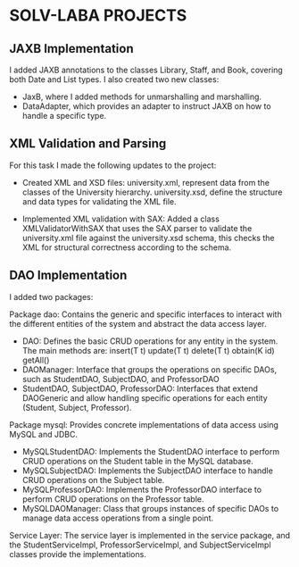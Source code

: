 # SOLV-LABA PROJECTS 
## JAXB Implementation
I added JAXB annotations to the classes Library, Staff, and Book, covering both Date and List types. 
I also created two new classes:
+ JaxB, where I added methods for unmarshalling and marshalling.
+ DataAdapter, which provides an adapter to instruct JAXB on how to handle a specific type.

## XML Validation and Parsing 
For this task I made the following updates to the project:

+ Created XML and XSD files:
university.xml, represent data from the classes of the University hierarchy.
university.xsd,  define the structure and data types for validating the XML file.

+ Implemented XML validation with SAX:
Added a class XMLValidatorWithSAX that uses the SAX parser to validate the university.xml file against the university.xsd schema, this checks the XML for structural correctness according to the schema.

## DAO Implementation
I added two packages:

Package dao: Contains the generic and specific interfaces to interact with the different entities of the system and abstract the data access layer.
+ DAO<T>: Defines the basic CRUD operations for any entity in the system. The main methods are:
        insert(T t)
        update(T t)
        delete(T t)
        obtain(K id)
        getAll()
+ DAOManager: Interface that groups the operations on specific DAOs, such as StudentDAO, SubjectDAO, and ProfessorDAO
+ StudentDAO, SubjectDAO, ProfessorDAO: Interfaces that extend DAOGeneric and allow handling specific operations for each entity (Student, Subject, Professor).

Package mysql: Provides concrete implementations of data access using MySQL and JDBC.
+ MySQLStudentDAO: Implements the StudentDAO interface to perform CRUD operations on the Student table in the MySQL database.
+ MySQLSubjectDAO: Implements the SubjectDAO interface to handle CRUD operations on the Subject table.
+ MySQLProfessorDAO: Implements the ProfessorDAO interface to perform CRUD operations on the Professor table.
+ MySQLDAOManager: Class that groups instances of specific DAOs to manage data access operations from a single point.

Service Layer: The service layer is implemented in the service package, and the StudentServiceImpl, ProfessorServiceImpl, and SubjectServiceImpl classes provide the implementations.





